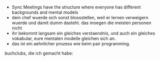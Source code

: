  - Sync Meetings have the structure where everyone has different backgrounds and mental models
 - dein chef wuerde sich sonst blossstellen, weil er lernen verweigern wuerde und damit dumm dasteht. das moegen die meisten personen nicht 
 - ihr bekommt langsam ein gleiches verstaendnis, und auch ein gleiches vokabular, eure mentalen modelle gleichen sich an. 
 - das ist ein aehnlicher prozess wie beim pair programming.

buchclubs, die ich gemacht habe:


